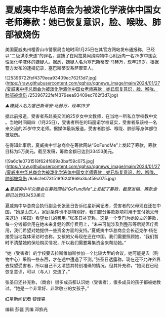 # 夏威夷中华总商会为被泼化学液体中国女老师筹款：她已恢复意识，脸、喉咙、肺部被烧伤

美国夏威夷州檀香山市警察局当地时间1月25日在其官方网站发布通报称，已经以“二级谋杀未遂”的罪名，逮捕了在阿拉莫阿纳购物中心附近向一名25岁中国女性泼化学液体的嫌疑人。据悉，嫌疑人名为塞巴斯蒂安·马赫万，现年29岁。根据警方发布的逮捕记录，塞巴斯蒂安系萨摩亚人。

![25396722fef4379eea93409ec762f3d7.jpg](https://raw.githubusercontent.com/qqhsx/qqnews_image/main/2024/01/27/夏威夷中华总商会为被泼化学液体中国女老师筹款：她已恢复意识，脸、喉咙、肺部被烧伤 /25396722fef4379eea93409ec762f3d7.jpg)

_▲嫌疑人名为塞巴斯蒂安·马赫万，现年29岁_

据此前报道，受害者系赴美交流的25岁女中文教师，在当地一所私立学校教中文
。当地时间周四（1月25日），受害者所在的玛丽诺学校证实，受害者系该校一名来交流的25岁中文老师。据媒体最新报道，受害者脸部、喉咙、肺部等身体部位被烧伤。

在得知此事后，夏威夷中华总商会在筹款网站“GoFundMe”上发起了筹款，筹款目标为5万美元。截至发稿，筹款金额已达到33453美元。

![9a6c1e0731518f624f869a3baf59c075.jpg](https://raw.githubusercontent.com/qqhsx/qqnews_image/main/2024/01/27/夏威夷中华总商会为被泼化学液体中国女老师筹款：她已恢复意识，脸、喉咙、肺部被烧伤 /9a6c1e0731518f624f869a3baf59c075.jpg)

_▲夏威夷中华总商会在筹款网站“GoFundMe”上发起了筹款，截至发稿，筹款金额已达到33453美元_

夏威夷中华总商会执行副会长张圣日告诉红星新闻记者，受害者的父母现在还在中国，“她是山东人，家庭条件也不是特别好，我们部分筹款款项将用于支付她父母来这边（美国）看望女儿的费用。”张圣日补充称，这是一个专门为她设立的筹款，每一分钱都会用在她未来复健的医疗费用上，“未来可能涉及到整形等后期医疗费用，我们希望对她提供一些资金方面的支持。”夏威夷中华总商会会长迈克尔·杨在接受当地媒体采访时也称，女孩的父母现在还在中国，我们需要照顾她，“我们暂时不清楚她的保险购买情况，所以我们需要筹集资金来帮助她。”

“她（受害者）的学校要去拉斯维加斯参加一个比较大型的会议，她可能是去（购物中心）采购一些东西，才在途中遭遇了不测。”张圣日透露称，现在还不允许外界去探望受害者，所以自己不太清楚其特别准确的情况。但其补充称，“她现在已经恢复意识，可以（与人）交流了。”

张圣日还补充称，（商会）很多成员都认识她（受害者），很多成员的孩子都被她教过。“她是一个非常好、非常敬业的女孩子。”

红星新闻记者 黎谨睿

编辑 彭疆 责编 邓旆光

